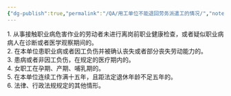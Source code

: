 ```yaml
---
{"dg-publish":true,"permalink":"/QA/用工单位不能退回劳务派遣工的情况/","noteIcon":"","created":"2025-03-28T12:48:53.247+08:00"}
---
```



1. 从事接触职业病危害作业的劳动者未进行离岗前职业健康检查，或者疑似职业病病人在诊断或者医学观察期间的。  
2. 在本单位患职业病或者因工负伤并被确认丧失或者部分丧失劳动能力的。  
3. 患病或者非因工负伤，在规定的医疗期内的。  
4. 女职工在孕期、产期、哺乳期的。  
5. 在本单位连续工作满十五年，且距法定退休年龄不足五年的。  
6. 法律、行政法规规定的其他情形。  